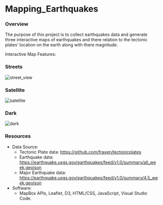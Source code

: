 # Mapping_Earthquakes
### Overview
The purpose of this project is to collect earthquakes data and generate three interactive maps of earthquakes and there relation to the tectonic plates’ location on the earth along with there magnitude.

Interactive Map Features:
### Streets
![street_view](https://user-images.githubusercontent.com/93439516/176557409-f365bd9a-20c4-41e4-a134-f0d603ce6378.png)

### Satellite
![satellite](https://user-images.githubusercontent.com/93439516/176557471-42c3621e-a556-4429-8b32-8a4f666939d3.png)

### Dark
![dark](https://user-images.githubusercontent.com/93439516/176557497-d4ba31cd-b445-471c-92ad-f67217cf8e2d.png)

### Resources
* Data Source:
  * Tectonic Plate data: https://github.com/fraxen/tectonicplates
  * Earthquake data: https://earthquake.usgs.gov/earthquakes/feed/v1.0/summary/all_week.geojson
  * Major Earthquake data: https://earthquake.usgs.gov/earthquakes/feed/v1.0/summary/4.5_week.geojson
* Software:
  * MapBox APIs, Leaflet, D3, HTML/CSS, JavaScript, Visual Studio Code.
